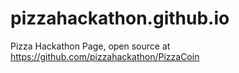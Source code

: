 # pizzahackathon.github.io
Pizza Hackathon Page, open source at https://github.com/pizzahackathon/PizzaCoin

